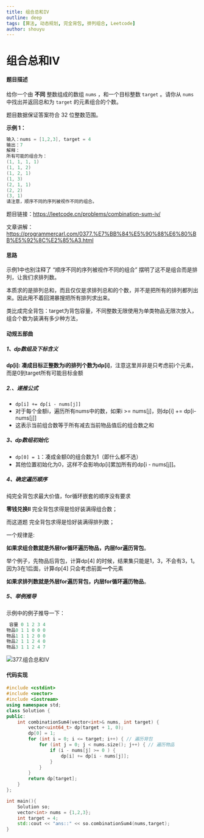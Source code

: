 ```yaml
---
title: 组合总和IV
outline: deep
tags: [算法, 动态规划, 完全背包, 排列组合, Leetcode]
author: shouyu
---
```


# 组合总和IV

#### 题目描述

给你一个由 **不同** 整数组成的数组 `nums` ，和一个目标整数 `target` 。请你从 `nums` 中找出并返回总和为 `target` 的元素组合的个数。

题目数据保证答案符合 32 位整数范围。

 

**示例 1：**

```c++
输入：nums = [1,2,3], target = 4
输出：7
解释：
所有可能的组合为：
(1, 1, 1, 1)
(1, 1, 2)
(1, 2, 1)
(1, 3)
(2, 1, 1)
(2, 2)
(3, 1)
请注意，顺序不同的序列被视作不同的组合。
```

题目链接：https://leetcode.cn/problems/combination-sum-iv/

文章讲解：https://programmercarl.com/0377.%E7%BB%84%E5%90%88%E6%80%BB%E5%92%8C%E2%85%A3.html

#### 思路

示例1中也别注释了 “顺序不同的序列被视作不同的组合”  摆明了这不是组合而是排列，让我们求排列数。

本质求的是排列总和，而且仅仅是求排列总和的个数，并不是把所有的排列都列出来。因此用不着回溯暴搜把所有排列求出来。

类比成完全背包：target为背包容量，不同整数无限使用为单类物品无限次放入，组合个数为装满有多少种方法，

#### 动规五部曲

##### 1、dp数组及下标含义

**dp[i]: 凑成目标正整数为i的排列个数为dp[i]**，注意这里并非是只考虑前i个元素，而是0到target所有可能目标金额

##### 2.、递推公式

- `dp[i] += dp[i - nums[j]]`
- 对于每个金额i，遍历所有nums中的数，如果i >= nums[j]，则dp[i] += dp[i-nums[j]]
- 这表示当前组合数等于所有减去当前物品值后的组合数之和

##### 3、dp数组初始化

- `dp[0] = 1`：凑成金额0的组合数为1（即什么都不选）
- 其他位置初始化为0，这样不会影响dp[i]累加所有的dp[i - nums[j]]。

##### 4、确定遍历顺序

纯完全背包求最大价值，for循环嵌套的顺序没有要求

**零钱兑换II** 完全背包求得是恰好装满得组合数； 

而这道题 完全背包求得是恰好装满得排列数；

一个规律是:

**如果求组合数就是外层for循环遍历物品，内层for遍历背包**。

举个例子，先物品后背包，计算dp[4] 的时候，结果集只能是1，3，不会有3，1。因为3在1后面，计算dp[4] 只会考虑前面**一个**元素

**如果求排列数就是外层for遍历背包，内层for循环遍历物品**。

##### 5、举例推导

示例中的例子推导一下：

```C++
 容量 0 1 2 3 4 
物品0 1 1 0 0 0 
物品1 1 1 2 0 0 
物品2 1 1 2 4 0 
物品3 1 1 2 4 7 
```



![377.组合总和Ⅳ](https://images-xxueyu.oss-cn-shanghai.aliyuncs.com/20230310000625.png)

#### 代码实现

```C++
#include <cstdint>
#include <vector>
#include <iostream>
using namespace std;
class Solution {
public:
    int combinationSum4(vector<int>& nums, int target) {
        vector<uint64_t> dp(target + 1, 0);
        dp[0] = 1;
        for (int i = 0; i <= target; i++) { // 遍历背包
            for (int j = 0; j < nums.size(); j++) { // 遍历物品
                if (i - nums[j] >= 0 ) {
                    dp[i] += dp[i - nums[j]];
                }
            }
        }
        return dp[target];
    }
};

int main(){
    Solution so;
    vector<int> nums = {1,2,3};
    int target = 4;
    std::cout << "ans::" << so.combinationSum4(nums,target);
}

```

